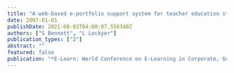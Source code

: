 ```yaml
---
title: "A web-based e-portfolio support system for teacher education students"
date: 2007-01-01
publishDate: 2021-08-03T04:08:07.550340Z
authors: ["S Bennett", "L Lockyer"]
publication_types: ["2"]
abstract: ""
featured: false
publication: "*E-Learn: World Conference on E-Learning in Corporate, Government, Healthcare …*"
---
```


